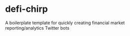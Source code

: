 # defi-chirp
A boilerplate template for quickly creating financial market reporting/analytics Twitter bots
